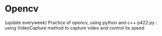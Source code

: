 # Opencv
(update everyweek)
Practice of opencv, using python and c++
p422.py : using VideoCapture method to capture video and control its speed
